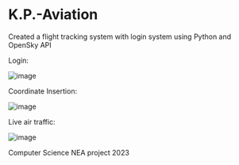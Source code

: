 # K.P.-Aviation
Created a flight tracking system with login system using Python and OpenSky API

Login:

![image](https://user-images.githubusercontent.com/130246494/230737883-71a8c6db-9a33-449e-a7da-96faec364d54.png)

Coordinate Insertion:

![image](https://user-images.githubusercontent.com/130246494/230737905-54ce5188-d606-4f14-bc3d-d4afe901b1d3.png)

Live air traffic:

![image](https://user-images.githubusercontent.com/130246494/230738116-2cab5e01-eb08-415a-aa02-575d6a6845b9.png)


Computer Science NEA project 2023

